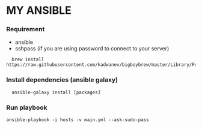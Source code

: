 # MY ANSIBLE

### Requirement

- ansible
- sshpass (if you are using password to connect to your server)

```
  brew install https://raw.githubusercontent.com/kadwanev/bigboybrew/master/Library/Formula/sshpass.rb
```

### Install dependencies (ansible galaxy)

```
  ansible-galaxy install [packages]
```

### Run playbook

```
ansible-playbook -i hosts -v main.yml --ask-sudo-pass
```
